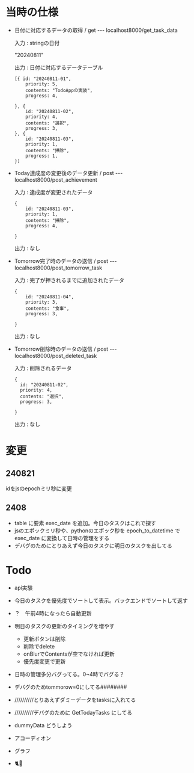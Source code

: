 # 当時の仕様
- 日付に対応するデータの取得 / get --- localhost8000/get_task_data

    入力 : stringの日付

    "20240811"


     出力 : 日付に対応するデータテーブル
    ```
    [{ id: "20240811-01",
        priority: 5,
        contents: "TodoAppの実装",
        progress: 4,

    }, {
        id: "20240811-02",
        priority: 4,
        contents: "選択",
        progress: 3,
    }, {
        id: "20240811-03",
        priority: 1,
        contents: "掃除",
        progress: 1,
    }]
    ```
- Today達成度の変更後のデータ更新 / post --- localhost8000/post_achievement

    入力 : 達成度が変更されたデータ
    ```
    {
        id: "20240811-03",
        priority: 1,
        contents: "掃除",
        progress: 4,

    }
    ```
    出力 : なし

- Tomorrow完了時のデータの送信 / post --- localhost8000/post_tomorrow_task

    入力 : 完了が押されるまでに追加されたデータ
    ```
    {
        id: "20240811-04",
        priority: 3,
        contents: "食事",
        progress: 3,

    }
    ```
    出力 : なし

- Tomorrow削除時のデータの送信 / post --- localhost8000/post_deleted_task

    入力 : 削除されるデータ
    ```
    {
      id: "20240811-02",
      priority: 4,
      contents: "選択",
      progress: 3,

    }
    ```

    出力 : なし

# 変更
## 240821
idをjsのepochミリ秒に変更
## 2408
- table に要素 exec_date を追加。今日のタスクはこれで探す
- jsのエポックミリ秒や、pythonのエポック秒を epoch_to_datetime で exec_date に変換して日時の管理をする
- デバグのためにとりあえず今日のタスクに明日のタスクを出してる


# Todo
- api実験
- 今日のタスクを優先度でソートして表示。バックエンドでソートして返す
- ？　午前4時になったら自動更新
- 明日のタスクの更新のタイミングを増やす
    - 更新ボタンは削除
    - 削除でdelete
    - onBlurでContentsが空でなければ更新
    - 優先度変更で更新
- 日時の管理多分バグってる。0~4時でバグる？
- デバグのためtommorow=0にしてる########
- //////////とりあえずダミーデータをtasksに入れてる
- //////////デバグのために GetTodayTasks にしてる
- dummyData どうしよう

- アコーディオン
- グラフ
- 🐈️🦁


